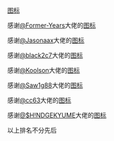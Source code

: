 [图标](https://raw.githubusercontent.com/LGMjiang/Tool/main/Surge/Icon/SurgeIcon.json)

感谢[@Former-Years](https://github.com/Former-Years)大佬的[图标](https://github.com/Former-Years/icon)

感谢[@Jasonaax](https://github.com/Jasonaax)大佬的[图标](https://github.com/Jasonaax/Surge/tree/main/Icon)

感谢[@black2c7](https://github.com/black2c7)大佬的[图标](https://github.com/black2c7/TheMagic-Icons)

感谢[@Koolson](https://github.com/Koolson)大佬的[图标](https://github.com/Koolson/Qure)

感谢[@Saw1g88](https://github.com/Saw1g88)大佬的[图标](https://github.com/Saw1g88/Saw/tree/main/Icon)

感谢[@cc63](https://github.com/cc63)大佬的[图标](https://github.com/cc63/ICON/tree/main)

感谢[@$H!NDGEKYUME](https://github.com/shindgewongxj)大佬的[图标](https://github.com/shindgewongxj/WHATSINStash/tree/main/iconset)

以上排名不分先后
